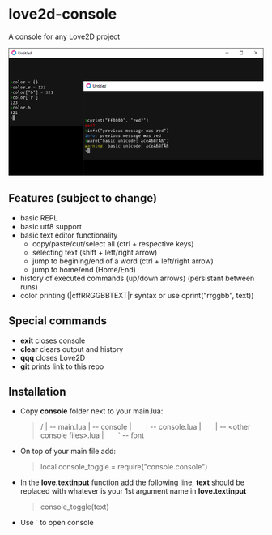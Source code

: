 # love2d-console
A console for any Love2D project

![alt text](\screenshots\main.png)

## Features (subject to change)
- basic REPL
- basic utf8 support
- basic text editor functionality
   - copy/paste/cut/select all (ctrl + respective keys)
   - selecting text (shift + left/right arrow)
   - jump to begining/end of a word (ctrl + left/right arrow)
   - jump to home/end (Home/End)
- history of executed commands (up/down arrows) (persistant between runs)
- color printing (|cffRRGGBBTEXT|r syntax or use cprint("rrggbb", text))

## Special commands
- **exit** closes console
- **clear** clears output and history
- **qqq** closes Love2D
- **git** prints link to this repo

## Installation
- Copy **console** folder next to your main.lua:
   >/
| -- main.lua
| -- console
|&emsp;&emsp;| -- console.lua
|&emsp;&emsp;| -- \<other console files\>.lua
|&emsp;&emsp;` -- font

- On top of your main file add:
   >local console_toggle = require("console.console")

- In the **love.textinput** function add the following line, **text** should be replaced with whatever is your 1st argument name in **love.textinput**<br>
   >console_toggle(text)

- Use ` to open console
